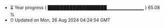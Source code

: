 - ⏳ Year progress { ███████████████████▁▁▁▁▁▁▁▁▁▁▁ } 65.08 %
- ⏰ Updated on Mon, 26 Aug 2024 04:24:54 GMT

